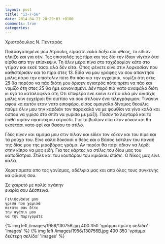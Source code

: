 ```yaml
---
layout: post
title: "13-7-56"
date: 2014-04-22 20:29:03 +0100
comments: true
categories:
---
```

Χριστόδουλος Ν. Πενταράς

Πολυαγαπημένε μου Ατρούλη, είμαστε καλά δόξα σοι οθεος, το είδιον ελπίζο και για σέν. Τες επιστολές τες πίρα και τες δίο την ίδιαν νίγταν ότα είρθα απο την επίσκεψιν. Τη άλιν μέρα πίγα στο ταχιδρομίον κάτο στο γτίμαν και εκσέ τασα αλά δέν είτα. Όπος φένετε είνε στιν λεφκοσίαν που καθιστέρισεν και το πίρα στες 13. Είδα να μου γράφης να σου απαντήσο μόλις πάρο την επιστολίν πότε θα πάο για την εγχείρισι, νομίζο ότη στες 25 θα πορέσο να πάο διότη μου όρισεν ογιατρός πότε πρέπι να πάο και νομίζο ότη στες 25 θα ήμε κανονισμένι. Δέν πορό πιά νατο αναφάλο διότι κι εγό το καταλαφένο ότη
Ότι εποφέρο ενε εικίνι ει ετία αλά μίν ανισιχίς μόλις γίνι εγχείρισι θα σιστίσο να σου στίλουν ένα τιλεγράφιμαν. Τίναγίνι αφού κα αυτόν εταν νατο ειποφέρο, είσος ομαιγαλο δίναμος θεούλις πούμε όλιν μου την καρδιάν τον παρακαλό να με φουθίσι να γίνο καλά και όσπου να γιρίσο στο σπίτι να γυρίσο με μαζή. Πόσον το λαγταρό και το ποθό αφτόν αγαπιτέμου ατρούλι. Για το βιυλίον επα στον κόκον και θα εκσετάσι νατο φρί και θασου το στίλο.

Γδές πίγεν και ειμάμα μου στιν πίλαν και είδεν τον κόκον και του πίρε και τα ρούχα του. Είνε καλά δόκσασι ο θεός και ο Βάσος έστιλεν του παναή της δίας μου της μιροβόρας γράμα. Αν πορέσι θα πάρι άδιαν να λέρδι στην κίπρο να μας ειδή. Για τες κάρτες να στίλις του δίου μας του καποδίστρια. Στίλε και του κουπάρου του κιριάκου επίσις. Ο Νίκος μας είνε καλά.

Χερετίσματα απο τος γονίσμας, αδέλφια μας και απο όλος τους συγκενής κα φίλους σου.

Σε χαιρετό με πολίς αγάπην<br/>
εικιρία σου Δέσπεινα.

    Γελιδονάκια μου
    γρισά που χαμιλά
    πετάτε σάν δίτε
    την αγάπιν μου
    να την παριγοράτε

{% img left /images/1956/130756.jpg 400 350 'γράμμα πρώτη σελίδα' 'images' %}
{% img left /images/1956/130756B.jpg 400 350 'γράμμα δεύτερη σελίδα' 'images' %}
